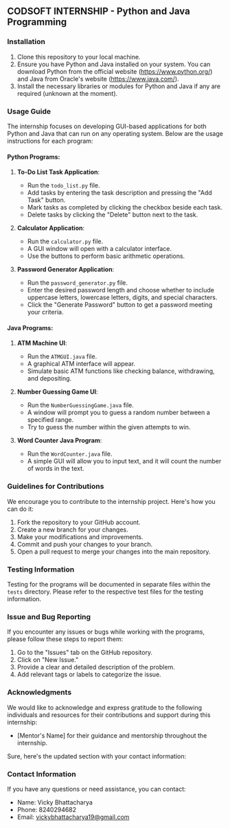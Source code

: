 
## CODSOFT INTERNSHIP - Python and Java Programming

### Installation

1. Clone this repository to your local machine.
2. Ensure you have Python and Java installed on your system. You can download Python from the official website (https://www.python.org/) and Java from Oracle's website (https://www.java.com/).
3. Install the necessary libraries or modules for Python and Java if any are required (unknown at the moment).

### Usage Guide

The internship focuses on developing GUI-based applications for both Python and Java that can run on any operating system. Below are the usage instructions for each program:

#### Python Programs:

1. **To-Do List Task Application**:
   - Run the `todo_list.py` file.
   - Add tasks by entering the task description and pressing the "Add Task" button.
   - Mark tasks as completed by clicking the checkbox beside each task.
   - Delete tasks by clicking the "Delete" button next to the task.

2. **Calculator Application**:
   - Run the `calculator.py` file.
   - A GUI window will open with a calculator interface.
   - Use the buttons to perform basic arithmetic operations.

3. **Password Generator Application**:
   - Run the `password_generator.py` file.
   - Enter the desired password length and choose whether to include uppercase letters, lowercase letters, digits, and special characters.
   - Click the "Generate Password" button to get a password meeting your criteria.

#### Java Programs:

1. **ATM Machine UI**:
   - Run the `ATMGUI.java` file.
   - A graphical ATM interface will appear.
   - Simulate basic ATM functions like checking balance, withdrawing, and depositing.

2. **Number Guessing Game UI**:
   - Run the `NumberGuessingGame.java` file.
   - A window will prompt you to guess a random number between a specified range.
   - Try to guess the number within the given attempts to win.

3. **Word Counter Java Program**:
   - Run the `WordCounter.java` file.
   - A simple GUI will allow you to input text, and it will count the number of words in the text.

### Guidelines for Contributions

We encourage you to contribute to the internship project. Here's how you can do it:

1. Fork the repository to your GitHub account.
2. Create a new branch for your changes.
3. Make your modifications and improvements.
4. Commit and push your changes to your branch.
5. Open a pull request to merge your changes into the main repository.

### Testing Information

Testing for the programs will be documented in separate files within the `tests` directory. Please refer to the respective test files for the testing information.

### Issue and Bug Reporting

If you encounter any issues or bugs while working with the programs, please follow these steps to report them:

1. Go to the "Issues" tab on the GitHub repository.
2. Click on "New Issue."
3. Provide a clear and detailed description of the problem.
4. Add relevant tags or labels to categorize the issue.

### Acknowledgments

We would like to acknowledge and express gratitude to the following individuals and resources for their contributions and support during this internship:

- [Mentor's Name] for their guidance and mentorship throughout the internship.

Sure, here's the updated section with your contact information:

### Contact Information

If you have any questions or need assistance, you can contact:

- Name: Vicky Bhattacharya
- Phone: 8240294682
- Email: vickybhattacharya19@gmail.com
